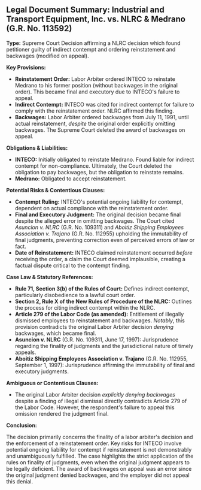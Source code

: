 ## Legal Document Summary: Industrial and Transport Equipment, Inc. vs. NLRC & Medrano (G.R. No. 113592)

**Type:** Supreme Court Decision affirming a NLRC decision which found petitioner guilty of indirect contempt and ordering reinstatement and backwages (modified on appeal).

**Key Provisions:**

*   **Reinstatement Order:** Labor Arbiter ordered INTECO to reinstate Medrano to his former position (without backwages in the original order). This became final and executory due to INTECO's failure to appeal.
*   **Indirect Contempt:** INTECO was cited for indirect contempt for failure to comply with the reinstatement order. NLRC affirmed this finding.
*   **Backwages:** Labor Arbiter ordered backwages from July 11, 1991, until actual reinstatement, *despite* the original order explicitly omitting backwages. The Supreme Court deleted the award of backwages on appeal.

**Obligations & Liabilities:**

*   **INTECO:** Initially obligated to reinstate Medrano. Found liable for indirect contempt for non-compliance. Ultimately, the Court deleted the obligation to pay backwages, but the obligation to reinstate remains.
*   **Medrano:** Obligated to accept reinstatement.

**Potential Risks & Contentious Clauses:**

*   **Contempt Ruling:** INTECO's potential ongoing liability for contempt, dependent on actual compliance with the reinstatement order.
*   **Final and Executory Judgment:** The original decision became final despite the alleged error in omitting backwages. The Court cited *Asuncion v. NLRC* (G.R. No. 109311) and *Aboitiz Shipping Employees Association v. Trajano* (G.R. No. 112955) upholding the immutability of final judgments, preventing correction even of perceived errors of law or fact.
*   **Date of Reinstatement:** INTECO claimed reinstatement occurred *before* receiving the order, a claim the Court deemed implausible, creating a factual dispute critical to the contempt finding.

**Case Law & Statutory References:**

*   **Rule 71, Section 3(b) of the Rules of Court:** Defines indirect contempt, particularly disobedience to a lawful court order.
*   **Section 2, Rule X of the New Rules of Procedure of the NLRC:**  Outlines the process for citing indirect contempt within the NLRC.
*   **Article 279 of the Labor Code (as amended):** Entitlement of illegally dismissed employees to reinstatement and backwages.  *Notably*, this provision contradicts the original Labor Arbiter decision *denying* backwages, which became final.
*   **Asuncion v. NLRC**  (G.R. No. 109311, June 17, 1997): Jurisprudence regarding the finality of judgments and the jurisdictional nature of timely appeals.
*   **Aboitiz Shipping Employees Association v. Trajano**  (G.R. No. 112955, September 1, 1997): Jurisprudence affirming the immutability of final and executory judgments.

**Ambiguous or Contentious Clauses:**

*   The original Labor Arbiter decision *explicitly denying backwages* despite a finding of illegal dismissal directly contradicts Article 279 of the Labor Code. However, the respondent's failure to appeal this omission rendered the judgment final.

**Conclusion:**

The decision primarily concerns the finality of a labor arbiter's decision and the enforcement of a reinstatement order. Key risks for INTECO involve potential ongoing liability for contempt if reinstatement is not demonstrably and unambiguously fulfilled. The case highlights the strict application of the rules on finality of judgments, even when the original judgment appears to be legally deficient. The award of backwages on appeal was an error since the original judgment denied backwages, and the employer did not appeal this denial.
